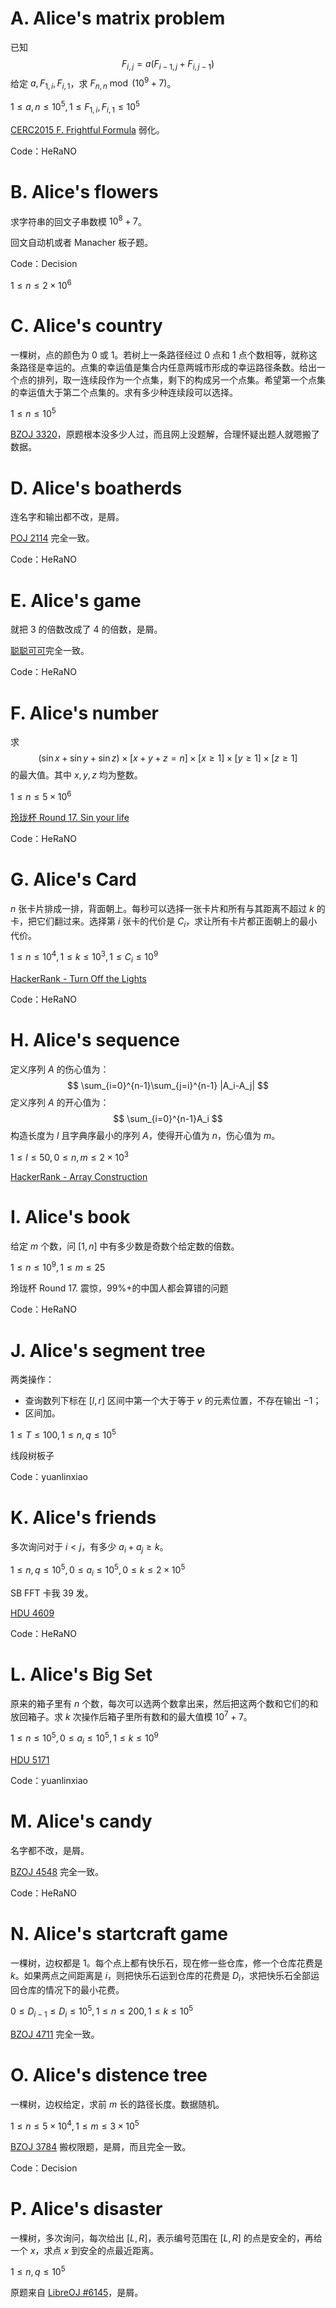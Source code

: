 # A. Alice's matrix problem

已知
$$
F_{i,j}=a(F_{i-1,j}+F_{i,j-1})
$$
给定 $a,F_{1,i},F_{i,1}$，求 $F_{n,n}\bmod (10^9+7)$。

$1\le a,n\le 10^5,1\le F_{1,i},F_{i,1}\le 10^5$

[CERC2015 F. Frightful Formula](https://codeforces.com/gym/101480/attachments/download/5837/20152016-acmicpc-central-europe-regional-contest-cerc-15-en.pdf) 弱化。

Code：HeRaNO

# B. Alice's flowers

求字符串的回文子串数模 $10^8+7$。

回文自动机或者 Manacher 板子题。

Code：Decision

$1\le n\le 2\times 10^6$

# C. Alice's country

一棵树，点的颜色为 $0$ 或 $1$。若树上一条路径经过 $0$ 点和 $1$ 点个数相等，就称这条路径是幸运的。点集的幸运值是集合内任意两城市形成的幸运路径条数。给出一个点的排列，取一连续段作为一个点集，剩下的构成另一个点集。希望第一个点集的幸运值大于第二个点集的。求有多少种连续段可以选择。

$1\le n\le 10^5$

[BZOJ 3320](https://vjudge.net/problem/BZOJ-3320)，原题根本没多少人过，而且网上没题解，合理怀疑出题人就嗯搬了数据。

# D. Alice's boatherds

连名字和输出都不改，是屑。

[POJ 2114](http://poj.org/problem?id=2114) 完全一致。

Code：HeRaNO

# E. Alice's game

就把 $3$ 的倍数改成了 $4$ 的倍数，是屑。

[聪聪可可](https://www.luogu.com.cn/problem/P2634)完全一致。

Code：HeRaNO

# F. Alice's number

求
$$
(\sin x+\sin y+\sin z)\times[x+y+z=n]\times[x\ge 1]\times[y\ge 1]\times[z\ge 1]
$$
的最大值。其中 $x,y,z$ 均为整数。

$1\le n\le 5\times 10^6$

[玲珑杯 Round 17. Sin your life](https://web.archive.org/web/20171104052222/https://www.ifrog.cc/acm/problem/1137)

Code：HeRaNO

# G. Alice's Card

$n$ 张卡片排成一排，背面朝上。每秒可以选择一张卡片和所有与其距离不超过 $k$ 的卡，把它们翻过来。选择第 $i$ 张卡的代价是 $C_i$，求让所有卡片都正面朝上的最小代价。

$1\le n\le 10^4,1\le k\le 10^3,1\le C_i\le 10^9$

[HackerRank - Turn Off the Lights](https://www.hackerrank.com/contests/101hack42/challenges/turn-off-the-lights)

Code：HeRaNO

# H. Alice's sequence

定义序列 $A$ 的伤心值为：
$$
\sum_{i=0}^{n-1}\sum_{j=i}^{n-1} |A_i-A_j|
$$
定义序列 $A$ 的开心值为：
$$
\sum_{i=0}^{n-1}A_i
$$
构造长度为 $l$ 且字典序最小的序列 $A$，使得开心值为 $n$，伤心值为 $m$。

$1\le l\le 50,0\le n,m\le 2\times 10^3$

[HackerRank - Array Construction](https://www.hackerrank.com/contests/university-codesprint/challenges/array-construction)

# I. Alice's book

给定 $m$ 个数，问 $[1,n]$ 中有多少数是奇数个给定数的倍数。

$1\le n\le 10^9,1\le m\le 25$

玲珑杯 Round 17. 震惊，99%+的中国人都会算错的问题

Code：HeRaNO

# J. Alice's segment tree

两类操作：

- 查询数列下标在 $[l,r]$ 区间中第一个大于等于 $v$ 的元素位置，不存在输出 $-1$；
- 区间加。

$1\le T\le 100,1\le n,q\le 10^5$

线段树板子

Code：yuanlinxiao

# K. Alice's friends

多次询问对于 $i<j$，有多少 $a_i+a_j\ge k$。

$1\le n,q\le 10^5,0\le a_i\le 10^5,0\le k\le 2\times 10^5$

SB FFT 卡我 39 发。

[HDU 4609](http://acm.hdu.edu.cn/showproblem.php?pid=4609)

Code：HeRaNO

# L. Alice's Big Set

原来的箱子里有 $n$ 个数，每次可以选两个数拿出来，然后把这两个数和它们的和放回箱子。求 $k$ 次操作后箱子里所有数和的最大值模 $10^7+7$。

$1\le n\le 10^5,0\le a_i\le 10^5,1\le k\le 10^9$

[HDU 5171](https://acm.hdu.edu.cn/showproblem.php?pid=5171)

Code：yuanlinxiao

# M. Alice's candy

名字都不改，是屑。

[BZOJ 4548](https://vjudge.net/problem/BZOJ-4548) 完全一致。

Code：HeRaNO

# N. Alice's startcraft game

一棵树，边权都是 $1$。每个点上都有快乐石，现在修一些仓库，修一个仓库花费是 $k$。如果两点之间距离是 $i$，则把快乐石运到仓库的花费是 $D_i$，求把快乐石全部运回仓库的情况下的最小花费。

$0\le D_{i-1}\le D_i\le 10^5,1\le n\le 200,1\le k\le 10^5$

[BZOJ 4711](https://vjudge.net/problem/BZOJ-4711) 完全一致。

# O. Alice's distence tree

一棵树，边权给定，求前 $m$ 长的路径长度。数据随机。

$1\le n\le 5\times 10^4,1\le m\le 3\times 10^5$

[BZOJ 3784](https://vjudge.net/problem/BZOJ-3784) 搬权限题，是屑，而且完全一致。

Code：Decision

# P. Alice's disaster

一棵树，多次询问，每次给出 $[L,R]$，表示编号范围在 $[L,R]$ 的点是安全的，再给一个 $x$，求点 $x$ 到安全的点最近距离。

$1\le n,q\le 10^5$

原题来自 [LibreOJ #6145](https://loj.ac/p/6145)，是屑。

